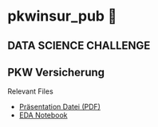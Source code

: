 # pkwinsur_pub 🚙

## DATA SCIENCE CHALLENGE
## PKW Versicherung

Relevant Files

+ [Präsentation Datei (PDF)](präsi-datachallenge.pdf)
+ [EDA Notebook](code/EDA-general.ipynb)




